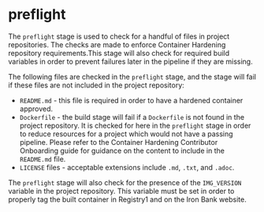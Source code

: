 # preflight

The `preflight` stage is used to check for a handful of files in project repositories. The checks are made to enforce Container Hardening repository requirements.This stage will also check for required build variables in order to prevent failures later in the pipeline if they are missing.

The following files are checked in the `preflight` stage, and the stage will fail if these files are not included in the project repository:

- `README.md` - this file is required in order to have a hardened container approved.
- `Dockerfile` - the build stage will fail if a `Dockerfile` is not found in the project repository. It is checked for here in the `preflight` stage in order to reduce resources for a project which would not have a passing pipeline. Please refer to the Container Hardening Contributor Onboarding guide for guidance on the content to include in the `README.md` file.
- `LICENSE` files - acceptable extensions include `.md`, `.txt`, and `.adoc`. 

The `preflight` stage will also check for the presence of the `IMG_VERSION` variable in the project repository. This variable must be set in order to properly tag the built container in Registry1 and on the Iron Bank website.